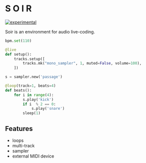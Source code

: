 # S O I R

[![experimental](http://badges.github.io/stability-badges/dist/experimental.svg)](http://github.com/badges/stability-badges)

Soir is an environment for audio live-coding.

```python
bpm.set(110)

@live
def setup():
    tracks.setup([
        tracks.mk("mono_sampler", 1, muted=False, volume=100),
    ])

s = sampler.new('passage')

@loop(track=1, beats=4)
def beats():
    for i in range(4):
        s.play('kick')
        if i  % 2 == 0:
            s.play('snare')
        sleep(1)
```

## Features

- loops
- multi-track
- sampler
- external MIDI device

